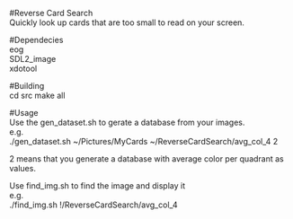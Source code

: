 #Reverse Card Search  
Quickly look up cards that are too small to read on your screen.  

#Dependecies  
eog  
SDL2_image  
xdotool  
  
#Building  
cd src
make all
  
#Usage  
Use the gen_dataset.sh to gerate a database from your images.  
e.g.  
./gen_dataset.sh ~/Pictures/MyCards ~/ReverseCardSearch/avg_col_4 2  
  
2 means that you generate a database with average color per quadrant as values.  

Use find_img.sh to find the image and display it  
e.g.  
./find_img.sh !/ReverseCardSearch/avg_col_4  
